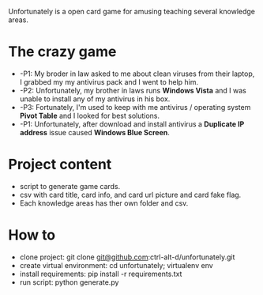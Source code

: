 Unfortunately is a open card game for amusing teaching several knowledge areas.

The crazy game
==============

* -P1: My broder in law asked to me about clean viruses from their laptop, I grabbed my my antivirus pack and I went to help him.
* -P2: Unfortunately, my brother in laws runs **Windows Vista** and I was unable to install any of my antivirus in his box.  
* -P3: Fortunately, I'm used to keep with me antivirus / operating system **Pivot Table** and I looked for best solutions.  
* -P1: Unfortunately, after download and install antivirus a **Duplicate IP address** issue caused **Windows Blue Screen**.  

Project content
===============

* script to generate game cards.
* csv with card title, card info, and card url picture and card fake flag.
* Each knowledge areas has ther own folder and csv.

How to
======

* clone project:     git clone git@github.com:ctrl-alt-d/unfortunately.git
* create virtual environment: cd unfortunately; virtualenv env
* install requirements:  pip install -r requirements.txt
* run script:  python generate.py


